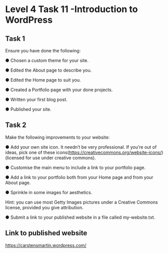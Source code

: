 # Level 4 Task 11 -Introduction to WordPress

## Task 1

Ensure you have done the following:

● Chosen a custom theme for your site.

● Edited the About page to describe you.

● Edited the Home page to suit you.

● Created a Portfolio page with your done projects.

● Written your first blog post.

● Published your site.

## Task 2

Make the following improvements to your website:

● Add your own site icon. It needn’t be very professional. If you’re out of
ideas, pick one of these icons(https://creativecommons.org/website-icons/) (licensed for use under creative
commons).

● Customise the main menu to include a link to your portfolio page.

● Add a link to your portfolio both from your Home page and from your About page.

● Sprinkle in some images for aesthetics. 

Hint: you can use most Getty Images pictures under a Creative Commons license, provided you give attribution.

● Submit a link to your published website in a file called my-website.txt.

## Link to published website

https://carstensmartin.wordpress.com/
